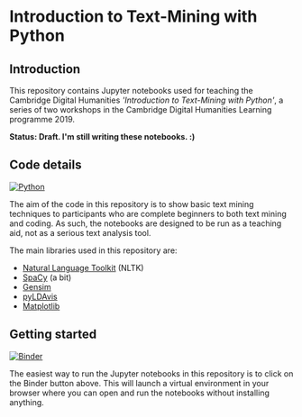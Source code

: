 # Introduction to Text-Mining with Python

## Introduction

This repository contains Jupyter notebooks used for teaching the Cambridge Digital Humanities 
*'Introduction to Text-Mining with Python'*, a series of two workshops in the Cambridge Digital Humanities Learning 
programme 2019.

**Status: Draft. I'm still writing these notebooks. :)**
 
## Code details

[![Python](https://img.shields.io/badge/python-3.6-blue.svg)](https://www.python.org/downloads/release/python-368/)

The aim of the code in this repository is to show basic text mining techniques 
to participants who are complete beginners to both text mining and coding. 
As such, the notebooks are designed to be run as a teaching aid, not as a serious text analysis tool.

The main libraries used in this repository are:
* [Natural Language Toolkit](https://www.nltk.org/) (NLTK)
* [SpaCy](https://spacy.io/) (a bit)
* [Gensim](https://radimrehurek.com/gensim/)
* [pyLDAvis](https://github.com/bmabey/pyLDAvis)
* [Matplotlib](https://matplotlib.org/)

## Getting started

[![Binder](https://mybinder.org/badge_logo.svg)](https://mybinder.org/v2/gh/mchesterkadwell/intro-to-text-mining-with-python/master)

The easiest way to run the Jupyter notebooks in this repository is to click on 
the Binder button above. This will launch a virtual environment in your 
browser where you can open and run the notebooks without installing anything.

